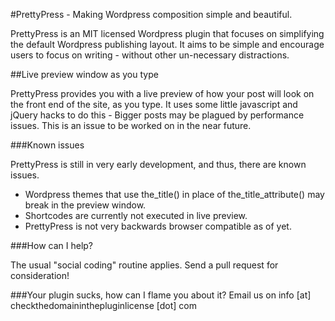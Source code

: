 #PrettyPress - Making Wordpress composition simple and beautiful.

PrettyPress is an MIT licensed Wordpress plugin that focuses on simplifying the default Wordpress publishing layout.
It aims to be simple and encourage users to focus on writing - without other un-necessary distractions.

##Live preview window as you type

PrettyPress provides you with a live preview of how your post will look on the front end of the site, as you type.
It uses some little javascript and jQuery hacks to do this - Bigger posts may be plagued by performance issues.
This is an issue to be worked on in the near future.

###Known issues

PrettyPress is still in very early development, and thus, there are known issues.

*	Wordpress themes that use the_title() in place of the_title_attribute() may break in the preview window.
*	Shortcodes are currently not executed in live preview.
*	PrettyPress is not very backwards browser compatible as of yet.

###How can I help?

The usual "social coding" routine applies. Send a pull request for consideration!

###Your plugin sucks, how can I flame you about it?
Email us on info [at] checkthedomaininthepluginlicense [dot] com
